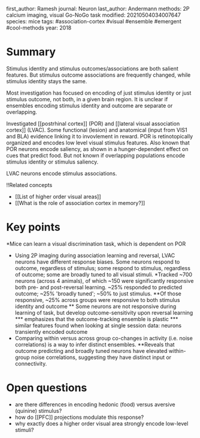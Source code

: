 first_author: Ramesh
journal: Neuron
last_author: Andermann
methods: 2P calcium imaging, visual Go-NoGo task
modified: 20210504034007647
species: mice
tags: #association-cortex #visual #ensemble #emergent #cool-methods
year: 2018

# Summary
Stimulus identity and stimulus outcomes/associations are both salient features. But stimulus outcome associations are frequently changed, while stimulus identity stays the same.

Most investigation has focused on encoding of just stimulus identity or just stimulus outcome, not both, in a given brain region. It is unclear if ensembles encoding stimulus identity and outcome are separate or overlapping.

Investigated [[postrhinal cortex]] (POR) and [[lateral visual association cortex]] (LVAC). Some functional (lesion) and anatomical (input from VIS1 and BLA) evidence linking it to invovlement in reward. POR is retinotopically organized and encodes low level visual stimulus features. Also known that POR neurons encode saliency, as shown in a hunger-dependent effect on cues that predict food. But not known if overlapping populations encode stimulus identity or stimulus saliency.

LVAC neurons encode stimulus associations.

!!Related concepts
* [[List of higher order visual areas]]
* [[What is the role of association cortex in memory?]]

# Key points
*Mice can learn a visual discrimination task, which is dependent on POR
* Using 2P imaging during association learning and reversal, LVAC neurons have different response biases. Some neurons respond to outcome, regardless of stimulus; some respond to stimulus, regardless of outcome; some are broadly tuned to all visual stimuli.
*Tracked ~700 neurons (across 4 animals), of which ~150 were significantly responsive both pre- and post-reversal learning. ~25% responded to predicted outcome; ~25% 'broadly tuned'; ~50% to just stimulus.
**Of those responsive, ~25% across groups were responsive to both stimulus identity and outcome
** Some neurons are not responsive during learning of task, but develop outcome-sensitivity upon reversal learning
*** emphasizes that the outcome-tracking ensemble is plastic
*** similar features found when looking at single session data:  neurons transiently encoded outcome
* Comparing within versus across group co-changes in activity (i.e. noise correlations) is a way to infer distinct ensembles. 
**Reveals that outcome predicting and broadly tuned neurons have elevated within-group noise correlations, suggesting they have distinct input or connectivity. 


# Open questions
* are there differences in encoding hedonic (food) versus aversive (quinine) stimulus?
* how do [[PFC]] projections modulate this response?
* why exactly does a higher order visual area strongly encode low-level stimuli?